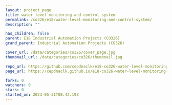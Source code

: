 ```yaml
---
layout: project_page
title: water level monitoring and control system
permalink: /co326/e18/water-level-monitoring-and-control-system/
description: ""

has_children: false
parent: E18 Industrial Automation Projects (CO326)
grand_parent: Industrial Automation Projects (CO326)

cover_url: /data/categories/co326/cover_page.jpg
thumbnail_url: /data/categories/co326/thumbnail.jpg

repo_url: https://github.com/cepdnaclk/e18-co326-water-level-monitoring-and-control-system
page_url: https://cepdnaclk.github.io/e18-co326-water-level-monitoring-and-control-system

forks: 0
watchers: 0
stars: 0
started_on: 2023-05-31T08:42:19Z
---
```



